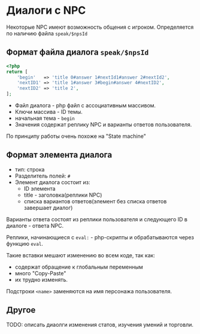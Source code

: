 # Диалоги с NPC

Некоторые NPC имеют возможность общения с игроком.
Определяется по наличию файла `speak/$npsId`

## Формат файла диалога `speak/$npsId`

```php
<?php
return [
    'begin'   => 'title 0#answer 1#nextId1#answer 2#nextId2',
    'nextID1' => 'title 1#answer 3#begin#answer 4#nextID2',
    'nextID2' => 'title 2',
];
```

* Файл диалога - php файл с ассоциативным массивом.
* Ключи массива - ID темы.
* начальная тема - `begin`
* Значения содержат реплику NPC и варианты ответов пользователя.

По принципу работы очень похоже на "State machine"

## Формат элемента диалога

* тип: строка
* Разделитель полей: `#`
* Элемент диалога состоит из:
    * ID элемента
    * title - заголовка(реплики NPC)
    * списка вариантов ответов(элемент без списка ответов завершает диалог)

Варианты ответа состоят из реплики пользователя и следующего ID в диалоге - ответа NPC.

Реплики, начинающиеся с `eval:` - php-скрипты и обрабатываются через функцию `eval`.

Такие вставки мешают изменению во всем коде, так как:
* содержат обращение к глобальным переменным
* много "Copy-Paste"
* их трудно изменять.

Подстроки `<name>` заменяются на имя персонажа пользователя.

## Другое

TODO: описать диаолги изменения статов, изучения умений и торговли.